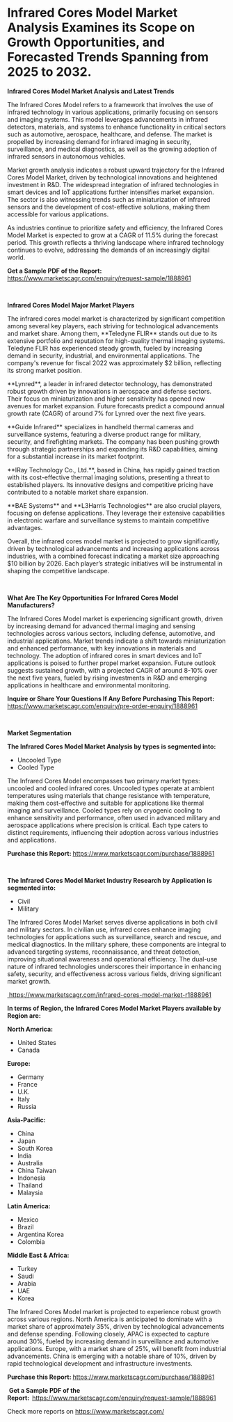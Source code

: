 <p><h1>Infrared Cores Model Market Analysis Examines its Scope on Growth Opportunities, and Forecasted Trends Spanning from 2025 to 2032.</h1></p><p><strong>Infrared Cores Model Market Analysis and Latest Trends</strong></p>
<p><p>The Infrared Cores Model refers to a framework that involves the use of infrared technology in various applications, primarily focusing on sensors and imaging systems. This model leverages advancements in infrared detectors, materials, and systems to enhance functionality in critical sectors such as automotive, aerospace, healthcare, and defense. The market is propelled by increasing demand for infrared imaging in security, surveillance, and medical diagnostics, as well as the growing adoption of infrared sensors in autonomous vehicles.</p><p>Market growth analysis indicates a robust upward trajectory for the Infrared Cores Model Market, driven by technological innovations and heightened investment in R&D. The widespread integration of infrared technologies in smart devices and IoT applications further intensifies market expansion. The sector is also witnessing trends such as miniaturization of infrared sensors and the development of cost-effective solutions, making them accessible for various applications.</p><p>As industries continue to prioritize safety and efficiency, the Infrared Cores Model Market is expected to grow at a CAGR of 11.5% during the forecast period. This growth reflects a thriving landscape where infrared technology continues to evolve, addressing the demands of an increasingly digital world.</p></p>
<p><strong>Get a Sample PDF of the Report:&nbsp;</strong> <a href="https://www.marketscagr.com/enquiry/request-sample/1888961?utm_campaign=1848&utm_medium=2&utm_source=Github&utm_content=ia&utm_term=14012025&utm_id=infrared-cores-model">https://www.marketscagr.com/enquiry/request-sample/1888961</a></p>
<p>&nbsp;</p>
<p><strong>Infrared Cores Model Major Market Players</strong></p>
<p><p>The infrared cores model market is characterized by significant competition among several key players, each striving for technological advancements and market share. Among them, **Teledyne FLIR** stands out due to its extensive portfolio and reputation for high-quality thermal imaging systems. Teledyne FLIR has experienced steady growth, fueled by increasing demand in security, industrial, and environmental applications. The company's revenue for fiscal 2022 was approximately $2 billion, reflecting its strong market position.</p><p>**Lynred**, a leader in infrared detector technology, has demonstrated robust growth driven by innovations in aerospace and defense sectors. Their focus on miniaturization and higher sensitivity has opened new avenues for market expansion. Future forecasts predict a compound annual growth rate (CAGR) of around 7% for Lynred over the next five years.</p><p>**Guide Infrared** specializes in handheld thermal cameras and surveillance systems, featuring a diverse product range for military, security, and firefighting markets. The company has been pushing growth through strategic partnerships and expanding its R&D capabilities, aiming for a substantial increase in its market footprint.</p><p>**IRay Technology Co., Ltd.**, based in China, has rapidly gained traction with its cost-effective thermal imaging solutions, presenting a threat to established players. Its innovative designs and competitive pricing have contributed to a notable market share expansion.</p><p>**BAE Systems** and **L3Harris Technologies** are also crucial players, focusing on defense applications. They leverage their extensive capabilities in electronic warfare and surveillance systems to maintain competitive advantages.</p><p>Overall, the infrared cores model market is projected to grow significantly, driven by technological advancements and increasing applications across industries, with a combined forecast indicating a market size approaching $10 billion by 2026. Each player’s strategic initiatives will be instrumental in shaping the competitive landscape.</p></p>
<p>&nbsp;</p>
<p><strong>What Are The Key Opportunities For Infrared Cores Model Manufacturers?</strong></p>
<p><p>The Infrared Cores Model market is experiencing significant growth, driven by increasing demand for advanced thermal imaging and sensing technologies across various sectors, including defense, automotive, and industrial applications. Market trends indicate a shift towards miniaturization and enhanced performance, with key innovations in materials and technology. The adoption of infrared cores in smart devices and IoT applications is poised to further propel market expansion. Future outlook suggests sustained growth, with a projected CAGR of around 8-10% over the next five years, fueled by rising investments in R&D and emerging applications in healthcare and environmental monitoring.</p></p>
<p><strong>Inquire or Share Your Questions If Any Before Purchasing This Report:</strong> <a href="https://www.marketscagr.com/enquiry/pre-order-enquiry/1888961?utm_campaign=1848&utm_medium=2&utm_source=Github&utm_content=ia&utm_term=14012025&utm_id=infrared-cores-model">https://www.marketscagr.com/enquiry/pre-order-enquiry/1888961</a></p>
<p>&nbsp;</p>
<p><strong>Market Segmentation</strong></p>
<p><strong>The Infrared Cores Model Market Analysis by types is segmented into:</strong></p>
<p><ul><li>Uncooled Type</li><li>Cooled Type</li></ul></p>
<p><p>The Infrared Cores Model encompasses two primary market types: uncooled and cooled infrared cores. Uncooled types operate at ambient temperatures using materials that change resistance with temperature, making them cost-effective and suitable for applications like thermal imaging and surveillance. Cooled types rely on cryogenic cooling to enhance sensitivity and performance, often used in advanced military and aerospace applications where precision is critical. Each type caters to distinct requirements, influencing their adoption across various industries and applications.</p></p>
<p><strong>Purchase this Report:&nbsp;</strong><a href="https://www.marketscagr.com/purchase/1888961?utm_campaign=1848&utm_medium=2&utm_source=Github&utm_content=ia&utm_term=14012025&utm_id=infrared-cores-model">https://www.marketscagr.com/purchase/1888961</a></p>
<p>&nbsp;</p>
<p><strong>The Infrared Cores Model Market Industry Research by Application is segmented into:</strong></p>
<p><ul><li>Civil</li><li>Military</li></ul></p>
<p><p>The Infrared Cores Model Market serves diverse applications in both civil and military sectors. In civilian use, infrared cores enhance imaging technologies for applications such as surveillance, search and rescue, and medical diagnostics. In the military sphere, these components are integral to advanced targeting systems, reconnaissance, and threat detection, improving situational awareness and operational efficiency. The dual-use nature of infrared technologies underscores their importance in enhancing safety, security, and effectiveness across various fields, driving significant market growth.</p></p>
<p><a href="https://www.marketscagr.com/infrared-cores-model-market-r1888961?utm_campaign=1848&utm_medium=2&utm_source=Github&utm_content=ia&utm_term=14012025&utm_id=infrared-cores-model">&nbsp;https://www.marketscagr.com/infrared-cores-model-market-r1888961</a></p>
<p><strong>In terms of Region, the Infrared Cores Model Market Players available by Region are:</strong></p>
<p>
    <p> <strong> North America: </strong>
        <ul>
            <li>United States</li>
            <li>Canada</li>
        </ul>
        </p> 
    <p> <strong> Europe: </strong>
        <ul>
            <li>Germany</li>
            <li>France</li>
            <li>U.K.</li>
            <li>Italy</li>
            <li>Russia</li>
        </ul>
        </p> 
    <p> <strong> Asia-Pacific: </strong>
        <ul>
            <li>China</li>
            <li>Japan</li>
            <li>South Korea</li>
            <li>India</li>
            <li>Australia</li>
            <li>China Taiwan</li>
            <li>Indonesia</li>
            <li>Thailand</li>
            <li>Malaysia</li>
        </ul>
        </p> 
    <p> <strong> Latin America: </strong>
        <ul>
            <li>Mexico</li>
            <li>Brazil</li>
            <li>Argentina Korea</li>
            <li>Colombia</li>
        </ul>
        </p> 
    <p> <strong> Middle East & Africa: </strong>
        <ul>
            <li>Turkey</li>
            <li>Saudi</li>
            <li>Arabia</li>
            <li>UAE</li>
            <li>Korea</li>
        </ul>
    </p>
    </p>
<p><p>The Infrared Cores Model market is projected to experience robust growth across various regions. North America is anticipated to dominate with a market share of approximately 35%, driven by technological advancements and defense spending. Following closely, APAC is expected to capture around 30%, fueled by increasing demand in surveillance and automotive applications. Europe, with a market share of 25%, will benefit from industrial advancements. China is emerging with a notable share of 10%, driven by rapid technological development and infrastructure investments.</p></p>
<p><strong>Purchase this Report: </strong><a href="https://www.marketscagr.com/purchase/1888961?utm_campaign=1848&utm_medium=2&utm_source=Github&utm_content=ia&utm_term=14012025&utm_id=infrared-cores-model">https://www.marketscagr.com/purchase/1888961</a></p>
<p>&nbsp;<strong>Get a Sample PDF of the Report:&nbsp;&nbsp;</strong><a href="https://www.marketscagr.com/enquiry/request-sample/1888961?utm_campaign=1848&utm_medium=2&utm_source=Github&utm_content=ia&utm_term=14012025&utm_id=infrared-cores-model">https://www.marketscagr.com/enquiry/request-sample/1888961</a></p>
<p><strong></strong></p>
<p>Check more reports on <a href="https://www.marketscagr.com/?utm_campaign=1848&utm_medium=2&utm_source=Github&utm_content=ia&utm_term=14012025&utm_id=infrared-cores-model">https://www.marketscagr.com/</a></p>